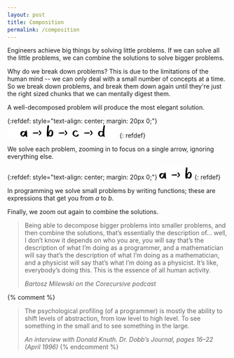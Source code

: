 ```yaml
---
layout: post
title: Composition
permalink: /composition
---
```

<div id="intro" markdown="1">
Engineers achieve big things by solving little problems. If we can solve all
the little problems, we can combine the solutions to solve bigger problems.
</div>

Why do we break down problems? This is due to the limitations of the human mind --
we can only deal with a small number of concepts at a time. So we break down
problems, and break them down again until they're just the right sized chunks that
we can mentally digest them.

A well-decomposed problem will produce the most elegant solution.

{:refdef: style="text-align: center; margin: 20px 0;"}
![composition-full](/assets/composition-full.png)
{: refdef}

We solve each problem, zooming in to focus on a single arrow, ignoring
everything else.

{:refdef: style="text-align: center; margin: 20px 0;"}
![composition-full](/assets/composition-zoomed.png)
{: refdef}

In programming we solve small problems by writing functions; these are
expressions that get you from _a_ to _b_.

Finally, we zoom out again to combine the solutions.

> Being able to decompose bigger problems into smaller problems, and then
> combine the solutions, that’s essentially the description of... well, I don’t
> know it depends on who you are, you will say that’s the description of what
> I’m doing as a programmer, and a mathematician will say that’s the
> description of what I’m doing as a mathematician, and a physicist will say
> that’s what I’m doing as a physicist. It’s like, everybody’s doing this. This
> is the essence of all human activity.
>
> <cite>Bartosz Milewski on the Corecursive podcast</cite>

{% comment %}
> The psychological profiling (of a programmer) is mostly the ability to shift
> levels of abstraction, from low level to high level. To see something in the
> small and to see something in the large.
>
> <cite>An interview with Donald Knuth. Dr. Dobb’s Journal, pages 16–22 (April
> 1996)</cite>
{% endcomment %}
